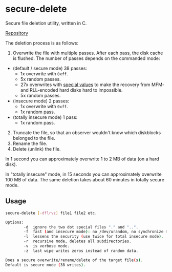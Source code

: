 # secure-delete

Secure file deletion utility, written in C.

[Repository](https://github.com/goromal/secure-delete)

The deletion process is as follows:

1. Overwrite the file with multiple passes. After each pass, the disk cache is flushed. The number of passes depends on the commanded mode:
  - (default / secure mode) 38 passes:
    - 1x overwrite with `0xff`.
    - 5x random passes.
    - 27x overwrites with [special values](https://www.cs.auckland.ac.nz/~pgut001/pubs/secure_del.html) to make the recovery from MFM- and RLL-encoded hard disks hard to impossible.
    - 5x random passes.
  - (insecure mode) 2 passes:
    - 1x overwrite with `0xff`.
    - 1x random pass.
  - (totally insecure mode) 1 pass:
    - 1x random pass.

2. Truncate the file, so that an observer wouldn't know which diskblocks belonged to the file.
3. Rename the file.
4. Delete (unlink) the file.

In 1 second you can approximately overwrite 1 to 2 MB of data (on a hard disk).

In "totally insecure" mode, in 15 seconds you can approximately overwrite 100 MB of data. The same deletion takes about 60 minutes in totally secure mode.

## Usage

```bash
secure-delete [-dflrvz] file1 file2 etc.

Options:
        -d  ignore the two dot special files "." and "..".
        -f  fast (and insecure mode): no /dev/urandom, no synchronize mode.
        -l  lessens the security (use twice for total insecure mode).
        -r  recursive mode, deletes all subdirectories.
        -v  is verbose mode.
        -z  last wipe writes zeros instead of random data.

Does a secure overwrite/rename/delete of the target file(s).
Default is secure mode (38 writes).
```

